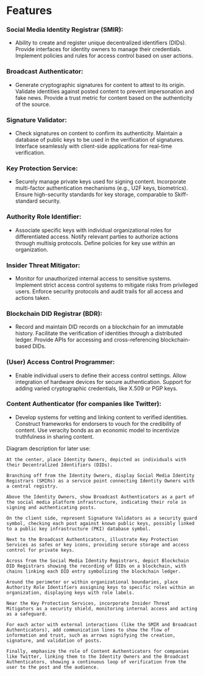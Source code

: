 # Features

### Social Media Identity Registrar (SMIR):
- Ability to create and register unique decentralized identifiers (DIDs).
Provide interfaces for identity owners to manage their credentials.
Implement policies and rules for access control based on user actions.

### Broadcast Authenticator:
- Generate cryptographic signatures for content to attest to its origin.
Validate identities against posted content to prevent impersonation and fake news.
Provide a trust metric for content based on the authenticity of the source.

### Signature Validator:
- Check signatures on content to confirm its authenticity.
Maintain a database of public keys to be used in the verification of signatures.
Interface seamlessly with client-side applications for real-time verification.

### Key Protection Service:
- Securely manage private keys used for signing content.
Incorporate multi-factor authentication mechanisms (e.g., U2F keys, biometrics).
Ensure high-security standards for key storage, comparable to Skiff-standard security.

### Authority Role Identifier:
- Associate specific keys with individual organizational roles for differentiated access.
Notify relevant parties to authorize actions through multisig protocols.
Define policies for key use within an organization.

### Insider Threat Mitigator:
- Monitor for unauthorized internal access to sensitive systems.
Implement strict access control systems to mitigate risks from privileged users.
Enforce security protocols and audit trails for all access and actions taken.

### Blockchain DID Registrar (BDR):
- Record and maintain DID records on a blockchain for an immutable history.
Facilitate the verification of identities through a distributed ledger.
Provide APIs for accessing and cross-referencing blockchain-based DIDs.

### (User) Access Control Programmer:
- Enable individual users to define their access control settings.
Allow integration of hardware devices for secure authentication.
Support for adding varied cryptographic credentials, like X.509 or PGP keys.

### Content Authenticator (for companies like Twitter):
- Develop systems for vetting and linking content to verified identities.
Construct frameworks for endorsers to vouch for the credibility of content.
Use veracity bonds as an economic model to incentivize truthfulness in sharing content.


Diagram description for later use:

    At the center, place Identity Owners, depicted as individuals with their Decentralized Identifiers (DIDs).

    Branching off from the Identity Owners, display Social Media Identity Registrars (SMIRs) as a service point connecting Identity Owners with a central registry.

    Above the Identity Owners, show Broadcast Authenticators as a part of the social media platform infrastructure, indicating their role in signing and authenticating posts.

    On the client side, represent Signature Validators as a security guard symbol, checking each post against known public keys, possibly linked to a public key infrastructure (PKI) database symbol.

    Next to the Broadcast Authenticators, illustrate Key Protection Services as safes or key icons, providing secure storage and access control for private keys.

    Across from the Social Media Identity Registrars, depict Blockchain DID Registrars showing the recording of DIDs on a blockchain, with chains linking each DID entry symbolizing the blockchain ledger.

    Around the perimeter or within organizational boundaries, place Authority Role Identifiers assigning keys to specific roles within an organization, displaying keys with role labels.

    Near the Key Protection Services, incorporate Insider Threat Mitigators as a security shield, monitoring internal access and acting as a safeguard.

    For each actor with external interactions (like the SMIR and Broadcast Authenticators), add communication lines to show the flow of information and trust, such as arrows signifying the creation, signature, and validation of posts.

    Finally, emphasize the role of Content Authenticators for companies like Twitter, linking them to the Identity Owners and the Broadcast Authenticators, showing a continuous loop of verification from the user to the post and the audience.
